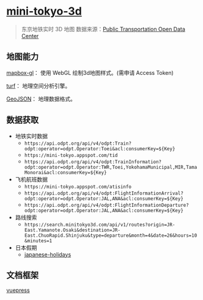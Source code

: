 # [mini-tokyo-3d](https://github.com/nagix/mini-tokyo-3d)
> 东京地铁实时 3D 地图
> 数据来源：[Public Transportation Open Data Center](https://www.odpt.org)


## 地图能力
[mapbox-gl](https://github.com/mapbox/mapbox-gl-js#readme)：
使用 WebGL 绘制3d地图样式。(需申请 Access Token)

[turf](https://github.com/Turfjs/turf)：
地理空间分析引擎。

[GeoJSON](https://geojson.org)：
地理数据格式。


## 数据获取
- 地铁实时数据
    - `https://api.odpt.org/api/v4/odpt:Train?odpt:operator=odpt.Operator:Toei&acl:consumerKey=${Key}`
    - `https://mini-tokyo.appspot.com/tid`
    - `https://api.odpt.org/api/v4/odpt:TrainInformation?odpt:operator=odpt.Operator:TWR,Toei,YokohamaMunicipal,MIR,TamaMonorai&acl:consumerKey=${Key}`
- 飞机航班数据
    - `https://mini-tokyo.appspot.com/atisinfo`
    - `https://api.odpt.org/api/v4/odpt:FlightInformationArrival?odpt:operator=odpt.Operator:JAL,ANA&acl:consumerKey=${Key}`
    - `https://api.odpt.org/api/v4/odpt:FlightInformationDeparture?odpt:operator=odpt.Operator:JAL,ANA&acl:consumerKey=${Key}`
- 路线搜索
    - `https://search.minitokyo3d.com/api/v1/routes?origin=JR-East.Yamanote.Osaki&destination=JR-East.ChuoRapid.Shinjuku&type=departure&month=4&date=26&hours=10&minutes=1`
- 日本假期
    - [japanese-holidays](https://github.com/osamutake/japanese-holidays-js)


## 文档框架
[vuepress](https://vuepress.vuejs.org/zh/)
